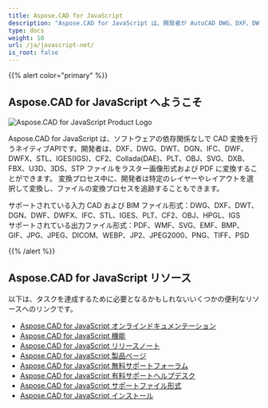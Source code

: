 ```yaml
---
title: Aspose.CAD for JavaScript
description: "Aspose.CAD for JavaScript は、開発者が AutoCAD DWG、DXF、DWT およびその他の CAD および BIM ファイル形式（DGN、DWF、DWFX、IFC、STL、IGES、PLT、CF2、OBJ、HPGL、IGS など）を開いて、読み取り、処理することを可能にします。"
type: docs
weight: 10
url: /ja/javascript-net/
is_root: false
---
```


{{% alert color="primary" %}}

## **Aspose.CAD for JavaScript へようこそ**

![Aspose.CAD for JavaScript Product Logo](/cad/_assets/home_5.png)

Aspose.CAD for JavaScript は、ソフトウェアの依存関係なしで CAD 変換を行うネイティブAPIです。開発者は、DXF、DWG、DWT、DGN、IFC、DWF、DWFX、STL、IGES(IGS)、CF2、Collada(DAE)、PLT、OBJ、SVG、DXB、FBX、U3D、3DS、STP ファイルをラスター画像形式および PDF に変換することができます。
変換プロセス中に、開発者は特定のレイヤーやレイアウトを選択して変換し、ファイルの変換プロセスを追跡することもできます。

サポートされている入力 CAD および BIM ファイル形式：DWG、DXF、DWT、DGN、DWF、DWFX、IFC、STL、IGES、PLT、CF2、OBJ、HPGL、IGS  
サポートされている出力ファイル形式：PDF、WMF、SVG、EMF、BMP、GIF、JPG、JPEG、DICOM、WEBP、JP2、JPEG2000、PNG、TIFF、PSD

{{% /alert %}}

## **Aspose.CAD for JavaScript リソース**

以下は、タスクを達成するために必要となるかもしれないいくつかの便利なリソースへのリンクです。

- [Aspose.CAD for JavaScript オンラインドキュメンテーション](/ja/cad/javascript-net/)
- [Aspose.CAD for JavaScript 機能](/ja/cad/javascript-net/features/)
- [Aspose.CAD for JavaScript リリースノート](https://releases.aspose.com/cad/javascript-net/release-notes/)
- [Aspose.CAD for JavaScript 製品ページ](https://products.aspose.com/cad/javascript-net/)
- [Aspose.CAD for JavaScript 無料サポートフォーラム](https://forum.aspose.com/c/cad/19)
- [Aspose.CAD for JavaScript 有料サポートヘルプデスク](https://helpdesk.aspose.com/)
- [Aspose.CAD for JavaScript サポートファイル形式](/ja/cad/javascript-net/supported-file-formats/)
- [Aspose.CAD for JavaScript インストール](/ja/cad/javascript-net/installation/)
